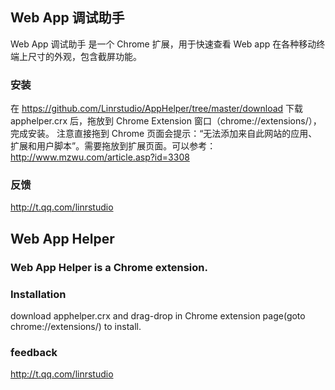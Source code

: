 ## Web App 调试助手

Web App 调试助手 是一个 Chrome 扩展，用于快速查看 Web app 在各种移动终端上尺寸的外观，包含截屏功能。

### 安装

在 https://github.com/Linrstudio/AppHelper/tree/master/download 下载 apphelper.crx 后，拖放到 Chrome Extension 窗口（chrome://extensions/），完成安装。
注意直接拖到 Chrome 页面会提示：“无法添加来自此网站的应用、扩展和用户脚本”。需要拖放到扩展页面。可以参考：http://www.mzwu.com/article.asp?id=3308

### 反馈

http://t.qq.com/linrstudio



## Web App Helper

### Web App Helper is a Chrome extension.

### Installation

download apphelper.crx and drag-drop in Chrome extension page(goto chrome://extensions/) to install.

### feedback

http://t.qq.com/linrstudio
